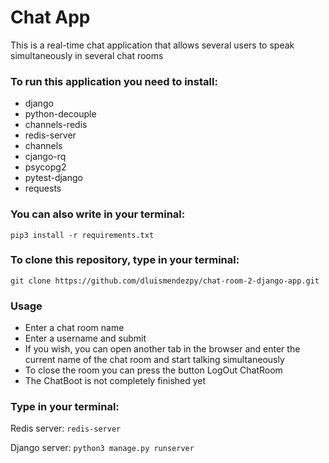 # Chat App
This is a real-time chat application that allows several users to speak simultaneously in several chat rooms

### To run this application you need to install:
- django
- python-decouple 
- channels-redis
- redis-server
- channels 
- cjango-rq
- psycopg2
- pytest-django
- requests

### You can also write in your terminal:
`pip3 install -r requirements.txt`

### To clone this repository, type in your terminal:
`git clone https://github.com/dluismendezpy/chat-room-2-django-app.git`

### Usage
- Enter a chat room name
- Enter a username and submit
- If you wish, you can open another tab in the browser and enter the current name of the chat room and start talking simultaneously
- To close the room you can press the button LogOut ChatRoom
- The ChatBoot is not completely finished yet

### Type in your terminal:
Redis server: `redis-server`

Django server: `python3 manage.py runserver`
